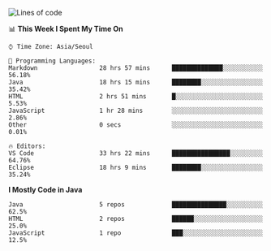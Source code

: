 <!--START_SECTION:waka-->
![Lines of code](https://img.shields.io/badge/From%20Hello%20World%20I%27ve%20Written-275194%20lines%20of%20code-blue)

📊 **This Week I Spent My Time On** 

```text
⌚︎ Time Zone: Asia/Seoul

💬 Programming Languages: 
Markdown                 28 hrs 57 mins      ██████████████░░░░░░░░░░░   56.18% 
Java                     18 hrs 15 mins      ████████░░░░░░░░░░░░░░░░░   35.42% 
HTML                     2 hrs 51 mins       █░░░░░░░░░░░░░░░░░░░░░░░░   5.53% 
JavaScript               1 hr 28 mins        ░░░░░░░░░░░░░░░░░░░░░░░░░   2.86% 
Other                    0 secs              ░░░░░░░░░░░░░░░░░░░░░░░░░   0.01%

🔥 Editors: 
VS Code                  33 hrs 22 mins      ████████████████░░░░░░░░░   64.76% 
Eclipse                  18 hrs 9 mins       ████████░░░░░░░░░░░░░░░░░   35.24%

```

**I Mostly Code in Java** 

```text
Java                     5 repos             ███████████████░░░░░░░░░░   62.5% 
HTML                     2 repos             ██████░░░░░░░░░░░░░░░░░░░   25.0% 
JavaScript               1 repo              ███░░░░░░░░░░░░░░░░░░░░░░   12.5%

```



<!--END_SECTION:waka-->
<!--
**cgkim449/cgkim449** is a ✨ _special_ ✨ repository because its `README.md` (this file) appears on your GitHub profile.

Here are some ideas to get you started:

- 🔭 I’m currently working on ...
- 🌱 I’m currently learning ...
- 👯 I’m looking to collaborate on ...
- 🤔 I’m looking for help with ...
- 💬 Ask me about ...
- 📫 How to reach me: ...
- 😄 Pronouns: ...
- ⚡ Fun fact: ...
-->
